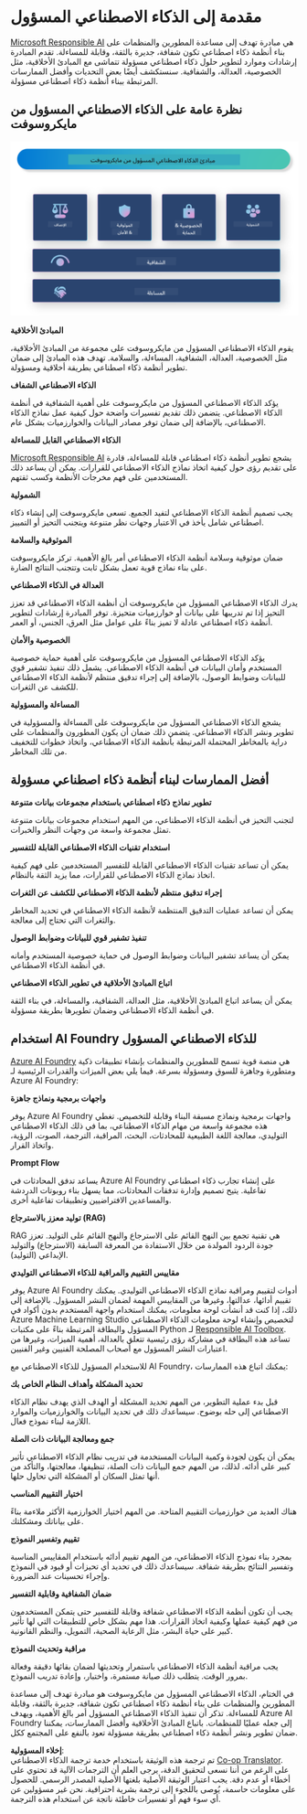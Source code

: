 <!--
CO_OP_TRANSLATOR_METADATA:
{
  "original_hash": "805b96b20152936d8f4c587d90d6e06e",
  "translation_date": "2025-03-27T09:13:17+00:00",
  "source_file": "md\\01.Introduction\\05\\ResponsibleAI.md",
  "language_code": "ar"
}
-->
# **مقدمة إلى الذكاء الاصطناعي المسؤول**

[Microsoft Responsible AI](https://www.microsoft.com/ai/responsible-ai?WT.mc_id=aiml-138114-kinfeylo) هي مبادرة تهدف إلى مساعدة المطورين والمنظمات على بناء أنظمة ذكاء اصطناعي تكون شفافة، جديرة بالثقة، وقابلة للمساءلة. تقدم المبادرة إرشادات وموارد لتطوير حلول ذكاء اصطناعي مسؤولة تتماشى مع المبادئ الأخلاقية، مثل الخصوصية، العدالة، والشفافية. سنستكشف أيضًا بعض التحديات وأفضل الممارسات المرتبطة ببناء أنظمة ذكاء اصطناعي مسؤولة.

## نظرة عامة على الذكاء الاصطناعي المسؤول من مايكروسوفت

![RAIPrinciples](../../../../../translated_images/RAIPrinciples.e40f2a169a854832e885ce2659f3a913cfb393fa59b595ed57cfae9119694eb7.ar.png)

**المبادئ الأخلاقية**

يقوم الذكاء الاصطناعي المسؤول من مايكروسوفت على مجموعة من المبادئ الأخلاقية، مثل الخصوصية، العدالة، الشفافية، المساءلة، والسلامة. تهدف هذه المبادئ إلى ضمان تطوير أنظمة ذكاء اصطناعي بطريقة أخلاقية ومسؤولة.

**الذكاء الاصطناعي الشفاف**

يؤكد الذكاء الاصطناعي المسؤول من مايكروسوفت على أهمية الشفافية في أنظمة الذكاء الاصطناعي. يتضمن ذلك تقديم تفسيرات واضحة حول كيفية عمل نماذج الذكاء الاصطناعي، بالإضافة إلى ضمان توفر مصادر البيانات والخوارزميات بشكل عام.

**الذكاء الاصطناعي القابل للمساءلة**

[Microsoft Responsible AI](https://www.microsoft.com/ai/responsible-ai?WT.mc_id=aiml-138114-kinfeylo) يشجع تطوير أنظمة ذكاء اصطناعي قابلة للمساءلة، قادرة على تقديم رؤى حول كيفية اتخاذ نماذج الذكاء الاصطناعي للقرارات. يمكن أن يساعد ذلك المستخدمين على فهم مخرجات الأنظمة وكسب ثقتهم.

**الشمولية**

يجب تصميم أنظمة الذكاء الاصطناعي لتفيد الجميع. تسعى مايكروسوفت إلى إنشاء ذكاء اصطناعي شامل يأخذ في الاعتبار وجهات نظر متنوعة ويتجنب التحيز أو التمييز.

**الموثوقية والسلامة**

ضمان موثوقية وسلامة أنظمة الذكاء الاصطناعي أمر بالغ الأهمية. تركز مايكروسوفت على بناء نماذج قوية تعمل بشكل ثابت وتتجنب النتائج الضارة.

**العدالة في الذكاء الاصطناعي**

يدرك الذكاء الاصطناعي المسؤول من مايكروسوفت أن أنظمة الذكاء الاصطناعي قد تعزز التحيز إذا تم تدريبها على بيانات أو خوارزميات متحيزة. توفر المبادرة إرشادات لتطوير أنظمة ذكاء اصطناعي عادلة لا تميز بناءً على عوامل مثل العرق، الجنس، أو العمر.

**الخصوصية والأمان**

يؤكد الذكاء الاصطناعي المسؤول من مايكروسوفت على أهمية حماية خصوصية المستخدم وأمان البيانات في أنظمة الذكاء الاصطناعي. يشمل ذلك تنفيذ تشفير قوي للبيانات وضوابط الوصول، بالإضافة إلى إجراء تدقيق منتظم لأنظمة الذكاء الاصطناعي للكشف عن الثغرات.

**المساءلة والمسؤولية**

يشجع الذكاء الاصطناعي المسؤول من مايكروسوفت على المساءلة والمسؤولية في تطوير ونشر الذكاء الاصطناعي. يتضمن ذلك ضمان أن يكون المطورون والمنظمات على دراية بالمخاطر المحتملة المرتبطة بأنظمة الذكاء الاصطناعي، واتخاذ خطوات للتخفيف من تلك المخاطر.

## أفضل الممارسات لبناء أنظمة ذكاء اصطناعي مسؤولة

**تطوير نماذج ذكاء اصطناعي باستخدام مجموعات بيانات متنوعة**

لتجنب التحيز في أنظمة الذكاء الاصطناعي، من المهم استخدام مجموعات بيانات متنوعة تمثل مجموعة واسعة من وجهات النظر والخبرات.

**استخدام تقنيات الذكاء الاصطناعي القابلة للتفسير**

يمكن أن تساعد تقنيات الذكاء الاصطناعي القابلة للتفسير المستخدمين على فهم كيفية اتخاذ نماذج الذكاء الاصطناعي للقرارات، مما يزيد الثقة بالنظام.

**إجراء تدقيق منتظم لأنظمة الذكاء الاصطناعي للكشف عن الثغرات**

يمكن أن تساعد عمليات التدقيق المنتظمة لأنظمة الذكاء الاصطناعي في تحديد المخاطر والثغرات التي تحتاج إلى معالجة.

**تنفيذ تشفير قوي للبيانات وضوابط الوصول**

يمكن أن يساعد تشفير البيانات وضوابط الوصول في حماية خصوصية المستخدم وأمانه في أنظمة الذكاء الاصطناعي.

**اتباع المبادئ الأخلاقية في تطوير الذكاء الاصطناعي**

يمكن أن يساعد اتباع المبادئ الأخلاقية، مثل العدالة، الشفافية، والمساءلة، في بناء الثقة في أنظمة الذكاء الاصطناعي وضمان تطويرها بطريقة مسؤولة.

## استخدام AI Foundry للذكاء الاصطناعي المسؤول

[Azure AI Foundry](https://ai.azure.com?WT.mc_id=aiml-138114-kinfeylo) هي منصة قوية تسمح للمطورين والمنظمات بإنشاء تطبيقات ذكية ومتطورة وجاهزة للسوق ومسؤولة بسرعة. فيما يلي بعض الميزات والقدرات الرئيسية لـ Azure AI Foundry:

**واجهات برمجية ونماذج جاهزة**

يوفر Azure AI Foundry واجهات برمجية ونماذج مسبقة البناء وقابلة للتخصيص. تغطي هذه مجموعة واسعة من مهام الذكاء الاصطناعي، بما في ذلك الذكاء الاصطناعي التوليدي، معالجة اللغة الطبيعية للمحادثات، البحث، المراقبة، الترجمة، الصوت، الرؤية، واتخاذ القرار.

**Prompt Flow**

يساعد تدفق المحادثات في Azure AI Foundry على إنشاء تجارب ذكاء اصطناعي تفاعلية. يتيح تصميم وإدارة تدفقات المحادثات، مما يسهل بناء روبوتات الدردشة والمساعدين الافتراضيين وتطبيقات تفاعلية أخرى.

**توليد معزز بالاسترجاع (RAG)**

RAG هي تقنية تجمع بين النهج القائم على الاسترجاع والنهج القائم على التوليد. تعزز جودة الردود المولدة من خلال الاستفادة من المعرفة السابقة (الاسترجاع) والتوليد الإبداعي (التوليد).

**مقاييس التقييم والمراقبة للذكاء الاصطناعي التوليدي**

يوفر Azure AI Foundry أدوات لتقييم ومراقبة نماذج الذكاء الاصطناعي التوليدي. يمكنك تقييم أدائها، عدالتها، وغيرها من المقاييس المهمة لضمان النشر المسؤول. بالإضافة إلى ذلك، إذا كنت قد أنشأت لوحة معلومات، يمكنك استخدام واجهة المستخدم بدون أكواد في Azure Machine Learning Studio لتخصيص وإنشاء لوحة معلومات الذكاء الاصطناعي المسؤول والبطاقة المرتبطة بناءً على مكتبات Python لـ [Responsible AI Toolbox](https://responsibleaitoolbox.ai/?WT.mc_id=aiml-138114-kinfeylo). تساعد هذه البطاقة في مشاركة رؤى رئيسية تتعلق بالعدالة، أهمية الميزات، وغيرها من اعتبارات النشر المسؤول مع أصحاب المصلحة الفنيين وغير الفنيين.

للاستخدام المسؤول للذكاء الاصطناعي مع AI Foundry، يمكنك اتباع هذه الممارسات:

**تحديد المشكلة وأهداف النظام الخاص بك**

قبل بدء عملية التطوير، من المهم تحديد المشكلة أو الهدف الذي يهدف نظام الذكاء الاصطناعي إلى حله بوضوح. سيساعدك ذلك في تحديد البيانات والخوارزميات والموارد اللازمة لبناء نموذج فعال.

**جمع ومعالجة البيانات ذات الصلة**

يمكن أن يكون لجودة وكمية البيانات المستخدمة في تدريب نظام الذكاء الاصطناعي تأثير كبير على أدائه. لذلك، من المهم جمع البيانات ذات الصلة، تنظيفها، معالجتها، والتأكد من أنها تمثل السكان أو المشكلة التي تحاول حلها.

**اختيار التقييم المناسب**

هناك العديد من خوارزميات التقييم المتاحة. من المهم اختيار الخوارزمية الأكثر ملاءمة بناءً على بياناتك ومشكلتك.

**تقييم وتفسير النموذج**

بمجرد بناء نموذج الذكاء الاصطناعي، من المهم تقييم أدائه باستخدام المقاييس المناسبة وتفسير النتائج بطريقة شفافة. سيساعدك ذلك في تحديد أي تحيزات أو قيود في النموذج وإجراء تحسينات عند الضرورة.

**ضمان الشفافية وقابلية التفسير**

يجب أن تكون أنظمة الذكاء الاصطناعي شفافة وقابلة للتفسير حتى يتمكن المستخدمون من فهم كيفية عملها وكيفية اتخاذ القرارات. هذا مهم بشكل خاص للتطبيقات التي لها تأثير كبير على حياة البشر، مثل الرعاية الصحية، التمويل، والنظم القانونية.

**مراقبة وتحديث النموذج**

يجب مراقبة أنظمة الذكاء الاصطناعي باستمرار وتحديثها لضمان بقائها دقيقة وفعالة بمرور الوقت. يتطلب ذلك صيانة مستمرة، واختبار، وإعادة تدريب النموذج.

في الختام، الذكاء الاصطناعي المسؤول من مايكروسوفت هو مبادرة تهدف إلى مساعدة المطورين والمنظمات على بناء أنظمة ذكاء اصطناعي تكون شفافة، جديرة بالثقة، وقابلة للمساءلة. تذكر أن تنفيذ الذكاء الاصطناعي المسؤول أمر بالغ الأهمية، ويهدف Azure AI Foundry إلى جعله عمليًا للمنظمات. باتباع المبادئ الأخلاقية وأفضل الممارسات، يمكننا ضمان تطوير ونشر أنظمة ذكاء اصطناعي بطريقة مسؤولة تعود بالنفع على المجتمع ككل.

**إخلاء المسؤولية**:  
تم ترجمة هذه الوثيقة باستخدام خدمة ترجمة الذكاء الاصطناعي [Co-op Translator](https://github.com/Azure/co-op-translator). على الرغم من أننا نسعى لتحقيق الدقة، يرجى العلم أن الترجمات الآلية قد تحتوي على أخطاء أو عدم دقة. يجب اعتبار الوثيقة الأصلية بلغتها الأصلية المصدر الرسمي. للحصول على معلومات حاسمة، يُوصى باللجوء إلى ترجمة بشرية احترافية. نحن غير مسؤولين عن أي سوء فهم أو تفسيرات خاطئة ناتجة عن استخدام هذه الترجمة.